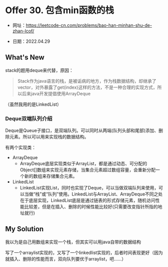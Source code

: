 # Offer 30. 包含min函数的栈
- 网址：https://leetcode-cn.com/problems/bao-han-minhan-shu-de-zhan-lcof/

- 日期：2022.04.29

## What's New

stack的题用deque来代替，原因：

> Stack作为java语言的栈，是被诟病的地方，作为栈数据结构，却继承了vector，对外暴露了get(index)这样的方法，不是一种合理的实现方式，所以后来java开发提倡使用ArrayDeque

（虽然我用的是LinkedList）

### Deque双端队列介绍

Deque是Queue子接口，是双端队列。可以同时从两端(队列头部和尾部)添加、删除元素。所以可以用来实现栈的数据结构。

有两个实现类：

- ArrayDeque
  - ArrayDeque底层实现类似于ArrayList，都是通过动态、可分配的Object[]数组来实现元素存储，当集合元素超过数组容量，会重新分配一个新的数组来存储集合元素。
- LinkedList
  - LinkedList实现List，同时也实现了Deque，可以当做双端队列来使用，可以当做“栈”或“队列”使用。LinkedList与ArrayList、ArrayDeque不同之处在于底层实现，LinkedList底层是通过链表的形式存储元素，随机访问性能比较差，但是在插入、删除的时候性能比较好(只需要改变指针所指的地址就行)

## My Solution

我以为是自己用数组来实现一个栈，但其实可以用java自带的数据结构

写了一个arraylist实现的，又写了一个linkedlist实现的，后者时间表现更好（因为就插入、删除的性能而言，双向队列要优于arraylist，吧……）
